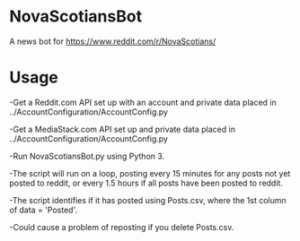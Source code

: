 # NovaScotiansBot
A news bot for https://www.reddit.com/r/NovaScotians/

# Usage
-Get a Reddit.com API set up with an account and private data placed in ../AccountConfiguration/AccountConfig.py

-Get a MediaStack.com API set up and private data placed in ../AccountConfiguration/AccountConfig.py

-Run NovaScotiansBot.py using Python 3.

-The script will run on a loop, posting every 15 minutes for any posts not yet posted to reddit, or every 1.5 hours if all posts have been posted to reddit.

-The script identifies if it has posted using Posts.csv, where the 1st column of data = 'Posted'.

-Could cause a problem of reposting if you delete Posts.csv.
